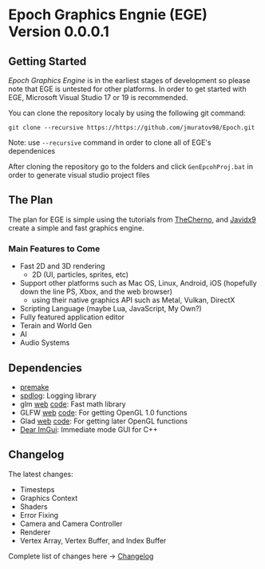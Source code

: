 # Epoch Graphics Engnie (EGE)  Version 0.0.0.1 #

## Getting Started ##
_Epoch Graphics Engine_ is in the earliest stages of development so please note that EGE is untested for other platforms. In order to get started with EGE, Microsoft Visual Studio 17 or 19 is recommended.

You can clone the repository localy by using the following git command:

`git clone --recursive https://https://github.com/jmuratov98/Epoch.git`

Note: use `--recursive` command in order to clone all of EGE's dependenices

After cloning the repository go to the folders and click `GenEpcohProj.bat` in order to generate visual studio project files

## The Plan ##
The plan for EGE is simple using the tutorials from [TheCherno](https://thecherno.com/engine), and [Javidx9](https://www.youtube.com/channel/UC-yuWVUplUJZvieEligKBkA) create a simple and fast graphics engine.

### Main Features to Come ###
- Fast 2D and 3D rendering
	- 2D (UI, particles, sprites, etc)
- Support other platforms such as Mac OS, Linux, Android, iOS (hopefully down the line PS, Xbox, and the web browser)
	- using their native graphics API such as Metal, Vulkan, DirectX
- Scripting Language (maybe Lua, JavaScript, My Own?)
- Fully featured application editor
- Terain and World Gen
- AI
- Audio Systems

## Dependencies ##
- [premake](https://premake.github.io)
- [spdlog](https://github.com/gabime/spdlog): Logging library
- glm [web](https://glm.g-truc.net/0.9.9/index.html) [code](https://github.com/g-truc/glm): Fast math library
- GLFW [web](https://www.glfw.org) [code](https://github.com/glfw/glfw): For getting OpenGL 1.0 functions
- Glad [web](https://glad.dav1d.de) [code](https://github.com/Dav1dde/glad): For getting later OpenGL functions
- [Dear ImGui](https://github.com/ocornut/imgui): Immediate mode GUI for C++

## Changelog ##
The latest changes:

- Timesteps
- Graphics Context
- Shaders
- Error Fixing
- Camera and Camera Controller
- Renderer
- Vertex Array, Vertex Buffer, and Index Buffer

Complete list of changes here -> [Changelog](docs/Changelog.md)
